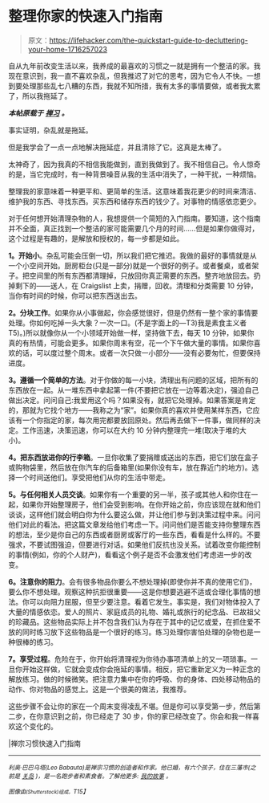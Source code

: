 # 整理你家的快速入门指南

> 原文：<https://lifehacker.com/the-quickstart-guide-to-decluttering-your-home-1716257023>

自从九年前改变生活以来，我养成的最喜欢的习惯之一就是拥有一个整洁的家。我现在意识到，我一直不喜欢杂乱，但我推迟了对它的思考，因为它令人不快。一想到要处理那些乱七八糟的东西，我就不知所措，我有太多的事情要做，或者我太累了，所以我拖延了。



***本帖原载于*** [***禅习***](http://zenhabits.net/declutter-guide/) ***。***

事实证明，杂乱就是拖延。

但是我学会了一点一点地解决拖延症，并且清除了它。这真是太棒了。

太神奇了，因为我真的不相信我能做到，直到我做到了。我不相信自己。令人惊奇的是，当它完成时，有一种背景噪音从我的生活中消失了，一种干扰，一种烦恼。

整理我的家意味着一种更平和、更简单的生活。这意味着我花更少的时间来清洁、维护我的东西、寻找东西。买东西和储存东西的钱少了。对事物的情感依恋更少。

对于任何想开始清理杂物的人，我想提供一个简短的入门指南。要知道，这个指南并不全面，真正找到一个整洁的家可能需要几个月的时间……但是如果你做得对，这个过程是有趣的，是解放和授权的，每一步都是如此。

**1。开始小**。杂乱可能会压倒一切，所以我们把它推迟。我做的最好的事情就是从一个小空间开始。厨房柜台(只是一部分)就是一个很好的例子。或者餐桌，或者架子。把空间里的所有东西都清理掉，只放回你真正需要的东西。整齐地放回去。扔掉剩下的——送人，在 Craigslist 上卖，捐赠，回收。清理和分类需要 10 分钟，当你有时间的时候，你可以把东西送出去。

**2。分块工作**。如果你从小事做起，你会感觉很好，但是仍然有一整个家的事情要处理。你如何吃掉一头大象？一次一口。(不是字面上的—T3)我是素食主义者 T5)。)所以就像你从一个小领域开始做一样，坚持做下去，每天 10 分钟，如果你真的有热情，可能会更多。如果你周末有空，花一个下午做大量的事情。如果你喜欢的话，可以度过整个周末。或者一次只做一小部分——没有必要匆忙，但要保持进度。

**3。遵循一个简单的方法**。对于你做的每一小块，清理出有问题的区域，把所有的东西放在一起。从一堆东西中拿起第一件(不要把它放在一边等着决定)，强迫自己做出决定。问问自己:我爱用这个吗？如果没有，就把它处理掉。如果答案是肯定的，那就为它找个地方——我称之为“家”。如果你真的喜欢并使用某样东西，它应该有一个你指定的家，每次用完都要放回原处。然后再去做下一件事，做同样的决定。工作迅速，决策迅速，你可以在大约 10 分钟内整理完一堆(取决于堆的大小)。

**4。把东西放进你的行李箱**。一旦你收集了要捐赠或送出的东西，把它们放在盒子或购物袋里，然后放在你汽车的后备箱里(如果你没有车，放在靠近门的地方)。选择一个时间送他们。享受把他们从你的生活中带走。

**5。与任何相关人员交谈**。如果你有一个重要的另一半，孩子或其他人和你住在一起，如果你开始整理房子，他们会受到影响。在你开始之前，你应该现在就和他们谈谈，这样他们就会明白你为什么要这么做，并让他们参与到决策过程中来。问问他们对此的看法。把这篇文章发给他们考虑一下。问问他们是否能支持你整理东西的想法，至少是你自己的东西或者厨房或客厅的一些东西，看看是什么样的。不要强求，不要试图强迫，但要进行对话。如果他们反抗也没关系。试着改变你能控制的事情(例如，你的个人财产)，看看这个例子是否不会激发他们考虑进一步的改变。

**6。注意你的阻力**。会有很多物品你要么不想处理掉(即使你并不真的使用它们)，要么你不想处理。观察这种抗拒很重要——这是你想要逃避不适或合理化事情的想法。你可以向阻力屈服，但至少要注意。看着它发生。事实是，我们对物体投入了大量的情感依恋。爱人的照片、家庭成员的礼物、婚礼或旅行的纪念品、已故祖父的珍藏品。这些物品实际上并不包含我们认为存在于其中的记忆或爱，在抓住爱不放的同时练习放下这些物品是一个很好的练习。练习处理你害怕处理的杂物也是一种很棒的练习。

**7。享受过程**。危险在于，你开始将清理视为你待办事项清单上的又一项琐事。一旦你开始这样做，它就会变成你会拖延的事情。相反，把它重新定义为一种正念的解放练习。做的时候微笑。把注意力集中在你的呼吸、你的身体、四处移动物品的动作、你对物品的感觉上。这是一个很美的做法，我推荐。

这些步骤不会让你的家在一个周末变得凌乱不堪。但是你可以享受第一步，然后第二步，在你意识到之前，你已经走了 30 步，你的家已经改变了。你会和我一样喜欢这个变化的。

|禅宗习惯快速入门指南

* * *

*<small>利奥·巴巴乌塔(Leo Babauta)是禅宗习惯的创造者和作家。他已婚，有六个孩子，住在三藩市(之前是</small>* [*<small>关岛</small>*](http://guampedia.com/) *<small>)，是一名跑步者和素食者。了解他更多:</small>* [*<small>我的故事</small>*](http://zenhabits.net/2007/02/my-story/) *<small>。</small>*

*<small>图像由</small>*[*<small></small>*](http://www.shutterstock.com/pic-90716107/stock-photo-house-icon-on-green-grass-meadow.html)<small>*<small>(Shutterstock)组成。</small>T15】*</small>

<small></small>